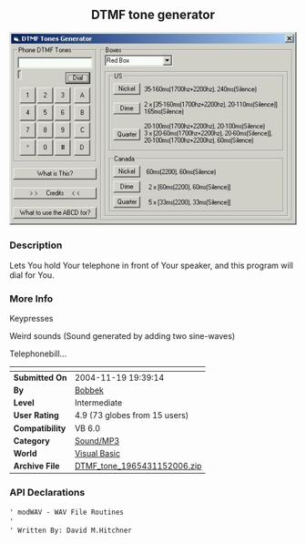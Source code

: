 ﻿<div align="center">

## DTMF tone generator

<img src="PIC2006115144716408.jpg">
</div>

### Description

Lets You hold Your telephone in front of Your speaker, and this program will dial for You.
 
### More Info
 
Keypresses

Weird sounds (Sound generated by adding two sine-waves)

Telephonebill...


<span>             |<span>
---                |---
**Submitted On**   |2004-11-19 19:39:14
**By**             |[Bobbek](https://github.com/Planet-Source-Code/PSCIndex/blob/master/ByAuthor/bobbek.md)
**Level**          |Intermediate
**User Rating**    |4.9 (73 globes from 15 users)
**Compatibility**  |VB 6\.0
**Category**       |[Sound/MP3](https://github.com/Planet-Source-Code/PSCIndex/blob/master/ByCategory/sound-mp3__1-45.md)
**World**          |[Visual Basic](https://github.com/Planet-Source-Code/PSCIndex/blob/master/ByWorld/visual-basic.md)
**Archive File**   |[DTMF\_tone\_1965431152006\.zip](https://github.com/Planet-Source-Code/bobbek-dtmf-tone-generator__1-64048/archive/master.zip)

### API Declarations

```
' modWAV - WAV File Routines
'
' Written By: David M.Hitchner
```





